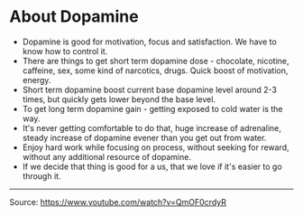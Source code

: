 # About Dopamine

* Dopamine is good for motivation, focus and satisfaction. We have to know how to control it.
* There are things to get short term dopamine dose - chocolate, nicotine, caffeine, sex, some kind of narcotics, drugs. Quick boost of motivation, energy.
* Short term dopamine boost current base dopamine level around 2-3 times, but quickly gets lower beyond the base level.
*  To get long term dopamine gain - getting exposed to cold water is the way.
* It's never getting comfortable to do that, huge increase of adrenaline, steady increase of dopamine evener than you get out from water.
* Enjoy hard work while focusing on process, without seeking for reward, without any additional resource of dopamine.
* If we decide that thing is good for a us, that we love if it's easier to go through it.
---
Source: https://www.youtube.com/watch?v=QmOF0crdyR
